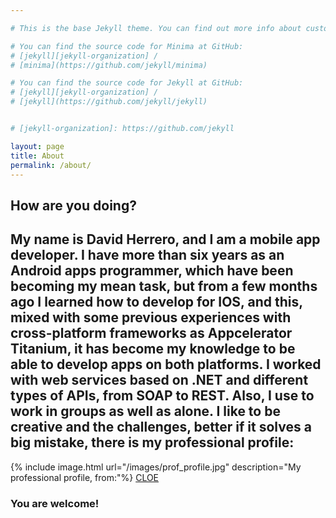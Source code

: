 ```yaml
---

# This is the base Jekyll theme. You can find out more info about customizing your Jekyll theme, as well as basic Jekyll usage documentation at [jekyllrb.com](https://jekyllrb.com/)

# You can find the source code for Minima at GitHub:
# [jekyll][jekyll-organization] /
# [minima](https://github.com/jekyll/minima)

# You can find the source code for Jekyll at GitHub:
# [jekyll][jekyll-organization] /
# [jekyll](https://github.com/jekyll/jekyll)


# [jekyll-organization]: https://github.com/jekyll

layout: page
title: About
permalink: /about/
---
```

## How are you doing?

## My name is David Herrero, and I am a mobile app developer. I have more than six years as an Android apps programmer, which have been becoming my mean task, but from a few months ago I learned how to develop for IOS, and this, mixed with some previous experiences with cross-platform frameworks as Appcelerator Titanium, it has become my knowledge to be able to develop apps on both platforms. I worked with web services based on .NET and different types of APIs, from SOAP to REST. Also, I use to work in groups as well as alone. I like to be creative and the challenges, better if it solves a big mistake, there is my professional profile:

{% include image.html url="/images/prof_profile.jpg" description="My professional profile, from:"%}
[CLOE](https://wwwc.oficinadetreball.gencat.cat/cloe/ST?LANGUAGE=ES&CNMACTION=showIntro)

### You are welcome!